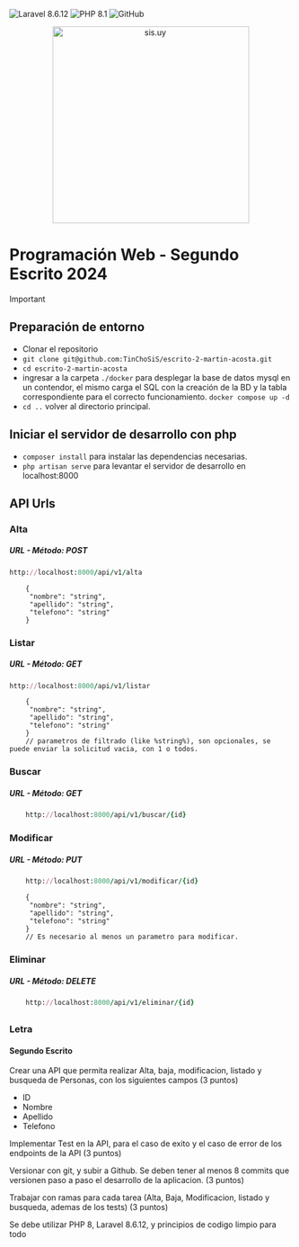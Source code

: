 
![Laravel 8.6.12](https://img.shields.io/badge/laravel-%23FF2D20.svg?style=for-the-badge&logo=laravel&logoColor=white) ![PHP 8.1](https://img.shields.io/badge/php-%23777BB4.svg?style=for-the-badge&logo=php&logoColor=white) ![GitHub](https://img.shields.io/badge/github-%23121011.svg?style=for-the-badge&logo=github&logoColor=white)
<p align="center">
    <a href="http://sis.uy" target="_blank">
  <img src="https://sis.uy/assets/icon-a3d44dc0.svg" width="350" alt="sis.uy">
    </a>
</p>


# Programación Web - Segundo Escrito 2024

> [!IMPORTANT]
> ## Preparación de entorno
> - Clonar el repositorio 
> - `git clone git@github.com:TinChoSiS/escrito-2-martin-acosta.git`
> - `cd escrito-2-martin-acosta`
> - ingresar a la carpeta `./docker` para desplegar la base de datos mysql en un contendor, el mismo carga el SQL con la creación de la BD y la tabla correspondiente para el correcto funcionamiento.
      `docker compose up -d`
> - `cd ..` volver al directorio principal.

## Iniciar el servidor de desarrollo con php
- `composer install` para instalar las dependencias necesarias.
- `php artisan serve` para levantar el servidor de desarrollo en localhost:8000

## API Urls
### Alta 
##### URL - Método: POST
``` ruby
http://localhost:8000/api/v1/alta
```
``` json5
    {
     "nombre": "string",
     "apellido": "string",
     "telefono": "string"
    }
```
### Listar
##### URL - Método: GET
``` ruby
http://localhost:8000/api/v1/listar
```
``` json5
    {
     "nombre": "string",
     "apellido": "string",
     "telefono": "string"
    }
    // parametros de filtrado (like %string%), son opcionales, se puede enviar la solicitud vacia, con 1 o todos.
```
### Buscar
##### URL - Método: GET
``` ruby
    http://localhost:8000/api/v1/buscar/{id}
```
### Modificar
##### URL - Método: PUT
``` ruby
    http://localhost:8000/api/v1/modificar/{id}
```
``` json5
    {
     "nombre": "string",
     "apellido": "string",
     "telefono": "string"
    }
    // Es necesario al menos un parametro para modificar.
```
### Eliminar
##### URL - Método: DELETE
``` ruby
    http://localhost:8000/api/v1/eliminar/{id}
```
##
### Letra

#### Segundo Escrito
Crear una API que permita realizar Alta, baja, modificacion, listado y busqueda de Personas, con los siguientes campos (3 puntos)
- ID
- Nombre
- Apellido
- Telefono

Implementar Test en la API, para el caso de exito y el caso de error de los endpoints de la API (3 puntos)

Versionar con git, y subir a Github. Se deben tener al menos 8 commits que versionen paso a paso el desarrollo de la aplicacion. (3 puntos)

Trabajar con ramas para cada tarea (Alta, Baja, Modificacion, listado y busqueda, ademas de los tests) (3 puntos) 

Se debe utilizar PHP 8, Laravel 8.6.12, y principios de codigo limpio para todo

